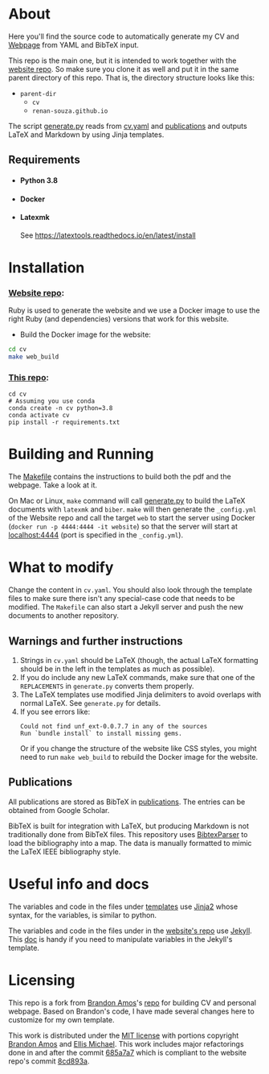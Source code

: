 
# About

Here you'll find the source code to automatically generate my CV
and [Webpage](https://renansouza.org)
from YAML and BibTeX input.

This repo is the main one, but it is intended to work together with the [website repo](https://github.com/renan-souza/renan-souza.github.io).
So make sure you clone it as well and put it in the same parent directory of this repo.
That is, the directory structure looks like this:

- `parent-dir`
    - `cv`
    - `renan-souza.github.io`

The script [generate.py](generate.py) reads from [cv.yaml](cv.yaml) and
[publications](publications) and outputs LaTeX and Markdown
by using Jinja templates.

## Requirements

- #### Python 3.8

- #### Docker
- #### Latexmk
    See https://latextools.readthedocs.io/en/latest/install
# Installation

### [Website repo](https://github.com/renan-souza/renan-souza.github.io):

Ruby is used to generate the website and we use a Docker image to use the right Ruby (and dependencies) versions that work for this website.

- Build the Docker image for the website:
```bash
cd cv
make web_build
```


### [This repo](#):

 ```shell
 cd cv
 # Assuming you use conda
 conda create -n cv python=3.8
 conda activate cv
 pip install -r requirements.txt
 ```

# Building and Running

The [Makefile](Makefile) contains the instructions to build both the pdf and the webpage. Take a look at it.

On Mac or Linux, `make` command will call [generate.py](generate.py) to
build the LaTeX documents with `latexmk` and `biber`.
`make` will then generate the `_config.yml` of the Website repo and call the
target `web` to start the server using Docker (`docker run -p 4444:4444 -it website`) so that the server will start at [localhost:4444](http://localhost:4444) (port is specified in the `_config.yml`).


# What to modify
Change the content in `cv.yaml`.
You should also look through the template files to make sure there isn't any
special-case code that needs to be modified.
The `Makefile` can also start a Jekyll server and push the
new documents to another repository.


## Warnings and further instructions
1. Strings in `cv.yaml` should be LaTeX (though, the actual LaTeX formatting
   should be in the left in the templates as much as possible).
2. If you do include any new LaTeX commands, make sure that one of the
   `REPLACEMENTS` in `generate.py` converts them properly.
3. The LaTeX templates use modified Jinja delimiters to avoid overlaps with
   normal LaTeX. See `generate.py` for details.
4. If you see errors like:
   ```
   Could not find unf_ext-0.0.7.7 in any of the sources
   Run `bundle install` to install missing gems.
   ```
   Or if you change the structure of the website like CSS styles, you might need to run `make web_build` to rebuild the Docker image for the website.

## Publications
All publications are stored as BibTeX in [publications](publications).
The entries can be obtained from Google Scholar.


BibTeX is built for integration with LaTeX, but producing
Markdown is not traditionally done from BibTeX files.
This repository uses [BibtexParser][bibtexparser] to load the
bibliography into a map.
The data is manually formatted to mimic the LaTeX
IEEE bibliography style.

[bibtexparser]: https://bibtexparser.readthedocs.org/en/latest/index.html

# Useful info and docs

The variables and code in the files under [templates](templates)
use [Jinja2](https://jinja.palletsprojects.com/en/2.11.x/)
whose syntax, for the variables, is similar to python.

The variables and code in the files under in the [website's repo](https://github.com/renan-souza/renan-souza.github.io)
use [Jekyll](https://jekyllrb.com/). This [doc](https://shopify.github.io/liquid/filters/) is handy if you need to
manipulate variables in the Jekyll's template.


# Licensing

This repo is a fork from [Brandon Amos](http://bamos.github.io)'s [repo](https://github.com/bamos/cv) for building CV and personal webpage.
Based on Brandon's code, I have made several changes here to customize for my own template.

This work is distributed under the [MIT license](LICENSE.mit)
with portions copyright [Brandon Amos](licenses/LICENSE-emichael.mit) and [Ellis Michael](licenses/LICENSE-emichael.mit).
This work includes major refactorings done in and after the commit [685a7a7](https://github.com/renan-souza/cv/commit/685a7a73515c06ce3dbe3da8ccfdda0d0bcf19be)
which is compliant to the website repo's commit [8cd893a](https://github.com/renan-souza/renan-souza.github.io/commit/8cd893a5149b244f9f8e13a82f7d7c4660ed4fca).
